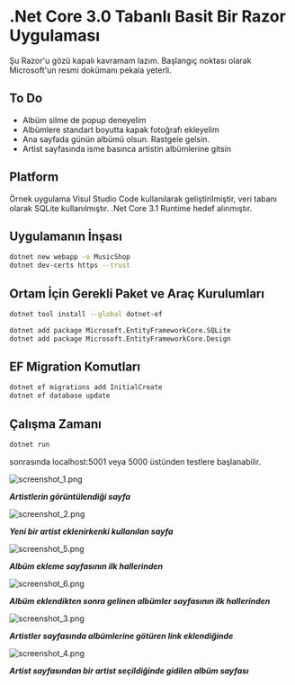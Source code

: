 # .Net Core 3.0 Tabanlı Basit Bir Razor Uygulaması

Şu Razor'u gözü kapalı kavramam lazım. Başlangıç noktası olarak Microsoft'un resmi dokümanı pekala yeterli.

## To Do

- Albüm silme de popup deneyelim
- Albümlere standart boyutta kapak fotoğrafı ekleyelim
- Ana sayfada günün albümü olsun. Rastgele gelsin.
- Artist sayfasında isme basınca artistin albümlerine gitsin

## Platform

Örnek uygulama Visul Studio Code kullanılarak geliştirilmiştir, veri tabanı olarak SQLite kullanılmıştır.
.Net Core 3.1 Runtime hedef alınmıştır.

## Uygulamanın İnşası

```bash
dotnet new webapp -o MusicShop
dotnet dev-certs https --trust
```

## Ortam İçin Gerekli Paket ve Araç Kurulumları

```bash
dotnet tool install --global dotnet-ef

dotnet add package Microsoft.EntityFrameworkCore.SQLite
dotnet add package Microsoft.EntityFrameworkCore.Design
```

## EF Migration Komutları

```bash
dotnet ef migrations add InitialCreate
dotnet ef database update
```

## Çalışma Zamanı

```bash
dotnet run
```

sonrasında localhost:5001 veya 5000 üstünden testlere başlanabilir.

![screenshot_1.png](./assets/screenshot_1.png)

**_Artistlerin görüntülendiği sayfa_**

![screenshot_2.png](./assets/screenshot_2.png)

**_Yeni bir artist eklenirkenki kullanılan sayfa_**

![screenshot_5.png](./assets/screenshot_5.png)

**_Albüm ekleme sayfasının ilk hallerinden_**

![screenshot_6.png](./assets/screenshot_6.png)

**_Albüm eklendikten sonra gelinen albümler sayfasının ilk hallerinden_**

![screenshot_3.png](./assets/screenshot_3.png)

**_Artistler sayfasında albümlerine götüren link eklendiğinde_**

![screenshot_4.png](./assets/screenshot_4.png)

**_Artist sayfasından bir artist seçildiğinde gidilen albüm sayfası_**
